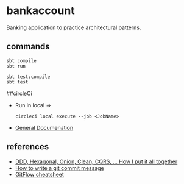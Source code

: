 # bankaccount

Banking application to practice architectural patterns.

## commands

```
sbt compile
sbt run 

sbt test:compile
sbt test
```

##circleCi
* Run in local => 
    ``` 
    circleci local execute --job <JobName>
   
     ```
* [General Documenation](https://circleci.com/docs/2.0/local-cli/#section=configuration)


## references

* [DDD, Hexagonal, Onion, Clean, CQRS, … How I put it all together](https://herbertograca.com/2017/11/16/explicit-architecture-01-ddd-hexagonal-onion-clean-cqrs-how-i-put-it-all-together/)
* [How to write a git commit message](https://chris.beams.io/posts/git-commit/)
* [GitFlow cheatsheet](https://danielkummer.github.io/git-flow-cheatsheet/)

